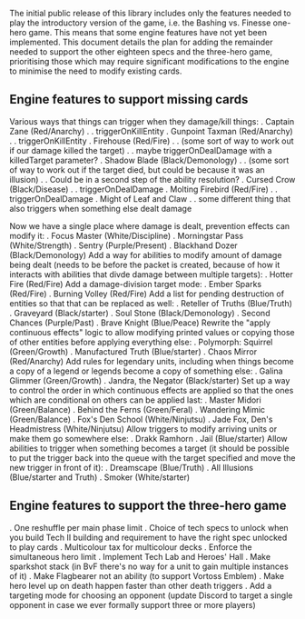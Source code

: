 The initial public release of this library includes only the features needed to
play the introductory version of the game, i.e. the Bashing vs. Finesse
one-hero game. This means that some engine features have not yet been
implemented. This document details the plan for adding the remainder needed to
support the other eighteen specs and the three-hero game, prioritising those
which may require significant modifications to the engine to minimise the need
to modify existing cards.

## Engine features to support missing cards

Various ways that things can trigger when they damage/kill things:
. Captain Zane (Red/Anarchy)
. . triggerOnKillEntity
. Gunpoint Taxman (Red/Anarchy)
. . triggerOnKillEntity
. Firehouse (Red/Fire)
. . (some sort of way to work out if our damage killed the target)
. . maybe triggerOnDealDamage with a killedTarget parameter?
. Shadow Blade (Black/Demonology)
. . (some sort of way to work out if the target died, but could be because
it was an illusion)
. . Could be in a second step of the ability resolution?
. Cursed Crow (Black/Disease)
. . triggerOnDealDamage
. Molting Firebird (Red/Fire)
. . triggerOnDealDamage
. Might of Leaf and Claw
. . some different thing that also triggers when something else dealt damage

Now we have a single place where damage is dealt, prevention effects can modify it:
. Focus Master (White/Discipline)
. Morningstar Pass (White/Strength)
. Sentry (Purple/Present)
. Blackhand Dozer (Black/Demonology)
Add a way for abilities to modify amount of damage being dealt (needs to be
before the packet is created, because of how it interacts with abilities that
divde damage between multiple targets):
. Hotter Fire (Red/Fire)
Add a damage-division target mode:
. Ember Sparks (Red/Fire)
. Burning Volley (Red/Fire)
Add a list for pending destruction of entities so that that can be replaced as
well:
. Reteller of Truths (Blue/Truth)
. Graveyard (Black/starter)
. Soul Stone (Black/Demonology)
. Second Chances (Purple/Past)
. Brave Knight (Blue/Peace)
Rewrite the "apply continuous effects" logic to allow modifying printed values
or copying those of other entities before applying everything else:
. Polymorph: Squirrel (Green/Growth)
. Manufactured Truth (Blue/starter)
. Chaos Mirror (Red/Anarchy)
Add rules for legendary units, including when things become a copy of a legend
or legends become a copy of something else:
. Galina Glimmer (Green/Growth)
. Jandra, the Negator (Black/starter)
Set up a way to control the order in which continuous effects are applied so
that the ones which are conditional on others can be applied last:
. Master Midori (Green/Balance)
. Behind the Ferns (Green/Feral)
. Wandering Mimic (Green/Balance)
. Fox's Den School (White/Ninjutsu)
. Jade Fox, Den's Headmistress (White/Ninjutsu)
Allow triggers to modify arriving units or make them go somewhere else:
. Drakk Ramhorn
. Jail (Blue/starter)
Allow abilities to trigger when something becomes a target (it should be
possible to put the trigger back into the queue with the target specified and
move the new trigger in front of it):
. Dreamscape (Blue/Truth)
. All Illusions (Blue/starter and Truth)
. Smoker (White/starter)

## Engine features to support the three-hero game

. One reshuffle per main phase limit
. Choice of tech specs to unlock when you build Tech II building and
requirement to have the right spec unlocked to play cards
. Multicolour tax for multicolour decks
. Enforce the simultaneous hero limit
. Implement Tech Lab and Heroes' Hall
. Make sparkshot stack (in BvF there's no way for a unit to gain multiple
instances of it)
. Make Flagbearer not an ability (to support Vortoss Emblem)
. Make hero level up on death happen faster than other death triggers
. Add a targeting mode for choosing an opponent (update Discord to target a
single opponent in case we ever formally support three or more players)
